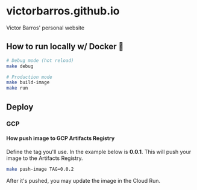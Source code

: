 # victorbarros.github.io

Victor Barros' personal website

## How to run locally w/ Docker 🐳

```sh
# Debug mode (hot reload)
make debug

# Production mode
make build-image
make run
```

## Deploy

<!-- ### railway

https://victorabarrosgithubio-production.up.railway.app/

-->
### GCP

#### How push image to GCP Artifacts Registry

Define the tag you'll use. In the example below is **0.0.1**.
This will push your image to the Artifacts Registry.

```sh
make push-image TAG=0.0.2
```

After it's pushed, you may update the image in the Cloud Run.
